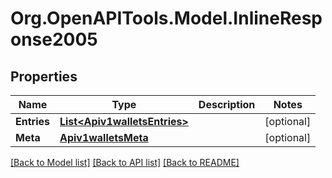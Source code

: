 # Org.OpenAPITools.Model.InlineResponse2005
## Properties

Name | Type | Description | Notes
------------ | ------------- | ------------- | -------------
**Entries** | [**List&lt;Apiv1walletsEntries&gt;**](Apiv1walletsEntries.md) |  | [optional] 
**Meta** | [**Apiv1walletsMeta**](Apiv1walletsMeta.md) |  | [optional] 

[[Back to Model list]](../README.md#documentation-for-models) [[Back to API list]](../README.md#documentation-for-api-endpoints) [[Back to README]](../README.md)

